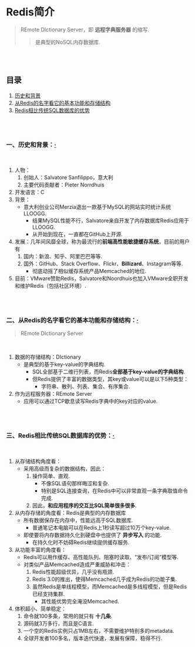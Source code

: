 # Redis简介
> REmote DIctionary Server，即 **远程字典服务器** 的缩写.
>
>> 是典型的NoSQL内存数据库.

<br><br>

## 目录

1. [历史和背景](#一历史和背景)
2. [从Redis的名字看它的基本功能和存储结构](#二从redis的名字看它的基本功能和存储结构)
3. [Redis相比传统SQL数据库的优势](#三redis相比传统sql数据库的优势)

<br><br>

### 一、历史和背景：[·](#目录)

<br>

1. 人物：
   1. 创始人：Salvatore Sanfilippo，意大利
   2. 主要代码贡献者：Pieter Norrdhuis
2. 开发语言：C
3. 背景：
   - 意大利创业公司Merzia退出一款基于MySQL的网站实时统计系统LLOOGG.
      - 结果MySQL性能不行，Salvatore亲自开发了内存数据库Redis应用于LLOOGG.
      - 从开始到现在，一直都在GitHub上开源.
4. 发展：几年间风靡全球，称为最流行的**前端高性能敏捷缓存系统**，目前的用户有
   1. 国内：新浪、知乎、阿里巴巴等等.
   2. 国外：GitHub、Stack Overflow、Flickr、**Billizard**、Instagram等等.
      - 彻底动摇了相似缓存系统产品Memcached的地位.
5. 目前：VMware赞助Redis，Salvatore和Noordhuis也加入VMware全职开发和维护Redis（包括社区环境）.

<br><br>

### 二、从Redis的名字看它的基本功能和存储结构：[·](#目录)
> REmote DIctionary Server

<br>

1. 数据的存储结构：DIctionary
   - 是典型的基于key-value的字典结构.
      - SQL全部基于二维行列表，而Redis**全部基于key-value的字典结构**.
      - 但Redis提供了丰富的数据类型，其key或value可以是以下5种类型：
         - 字符串、散列、列表、集合、有序集合.
2. 作为远程服务器：REmote Server
   - 应用可以通过TCP歇息读写Redis字典中的key对应的value.

<br><br>

### 三、Redis相比传统SQL数据库的优势：[·](#目录)

<br>

1. 从存储结构角度看：
   - 采用高级而复杂的数据结构，因此：
      1. 操作简单、直观.
         - 不像SQL语句那样晦涩和复杂.
         - 特别是SQL连接查询，在Redis中可以非常直观一条字典取值命令完成.
      2. 因此，**和应用程序的交互比SQL简单很多很多**.
2. 从内存存储的角度看：Redis是典型的内存数据库
   - 所有数据保存在内存中，性能远高于SQL数据库.
      - 普通笔记本电脑可以在Redis上1秒读写超过10万个key-value.
   - 即使要将内存数据持久化到硬盘中也提供了 **异步写入** 的功能.
      - 在持久化时不妨碍Redis继续提供缓存服务.
3. 从功能丰富的角度看：
   - Redis可以用作缓存、高性能队列、阻塞时读取、“发布/订阅”模型等.
   - 对类似产品Memcached造成严重威胁和冲击：
      1. Redis性能超级优异，几乎没有瓶颈.
      2. Redis 3.0的推出，使得Memcached几乎成为Redis的功能子集.
      3. 虽然Redis是单线程模型，而Memcached是多线程模型，但是Redis已经支持集群.
         - 其性能优势完全淹没Memcached.
4. 体积超小、简单稳定：
   1. 命令就100多条，常用的就只有 **十几条**.
   2. 源码就3万多行，而且是C语言.
   3. 一个空的Redis实例只占1MB左右，不需要维护特别多的metadata.
   4. 全球开发者100多名，版本迭代快速，发展有保障，稳得不行.
